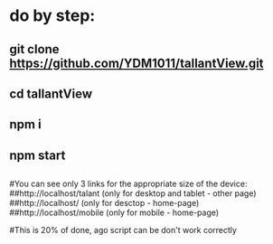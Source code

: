 # do by step:

## git clone https://github.com/YDM1011/tallantView.git 
## cd tallantView 
## npm i
## npm start
## 

#You can see only 3 links for the appropriate size of the device:
##http://localhost/talant (only for desktop and tablet - other page)
##http://localhost/ (only for desctop - home-page)
##http://localhost/mobile (only for mobile - home-page)

#This is 20% of done, ago script can be don't work correctly